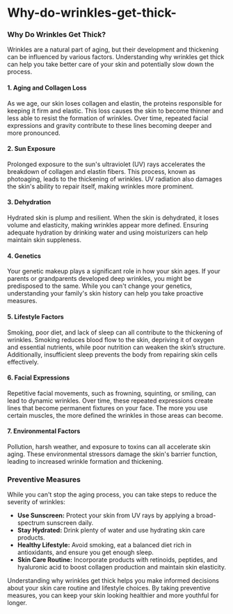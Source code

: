 # Why-do-wrinkles-get-thick-

### Why Do Wrinkles Get Thick?

Wrinkles are a natural part of aging, but their development and thickening can be influenced by various factors. Understanding why wrinkles get thick can help you take better care of your skin and potentially slow down the process.

#### 1. **Aging and Collagen Loss**
As we age, our skin loses collagen and elastin, the proteins responsible for keeping it firm and elastic. This loss causes the skin to become thinner and less able to resist the formation of wrinkles. Over time, repeated facial expressions and gravity contribute to these lines becoming deeper and more pronounced.

#### 2. **Sun Exposure**
Prolonged exposure to the sun's ultraviolet (UV) rays accelerates the breakdown of collagen and elastin fibers. This process, known as photoaging, leads to the thickening of wrinkles. UV radiation also damages the skin's ability to repair itself, making wrinkles more prominent.

#### 3. **Dehydration**
Hydrated skin is plump and resilient. When the skin is dehydrated, it loses volume and elasticity, making wrinkles appear more defined. Ensuring adequate hydration by drinking water and using moisturizers can help maintain skin suppleness.

#### 4. **Genetics**
Your genetic makeup plays a significant role in how your skin ages. If your parents or grandparents developed deep wrinkles, you might be predisposed to the same. While you can't change your genetics, understanding your family's skin history can help you take proactive measures.

#### 5. **Lifestyle Factors**
Smoking, poor diet, and lack of sleep can all contribute to the thickening of wrinkles. Smoking reduces blood flow to the skin, depriving it of oxygen and essential nutrients, while poor nutrition can weaken the skin’s structure. Additionally, insufficient sleep prevents the body from repairing skin cells effectively.

#### 6. **Facial Expressions**
Repetitive facial movements, such as frowning, squinting, or smiling, can lead to dynamic wrinkles. Over time, these repeated expressions create lines that become permanent fixtures on your face. The more you use certain muscles, the more defined the wrinkles in those areas can become.

#### 7. **Environmental Factors**
Pollution, harsh weather, and exposure to toxins can all accelerate skin aging. These environmental stressors damage the skin's barrier function, leading to increased wrinkle formation and thickening.

### Preventive Measures

While you can't stop the aging process, you can take steps to reduce the severity of wrinkles:

- **Use Sunscreen:** Protect your skin from UV rays by applying a broad-spectrum sunscreen daily.
- **Stay Hydrated:** Drink plenty of water and use hydrating skin care products.
- **Healthy Lifestyle:** Avoid smoking, eat a balanced diet rich in antioxidants, and ensure you get enough sleep.
- **Skin Care Routine:** Incorporate products with retinoids, peptides, and hyaluronic acid to boost collagen production and maintain skin elasticity.

Understanding why wrinkles get thick helps you make informed decisions about your skin care routine and lifestyle choices. By taking preventive measures, you can keep your skin looking healthier and more youthful for longer.
